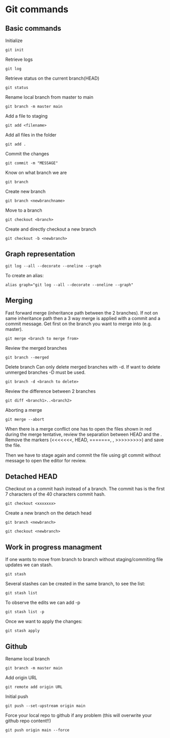 # Git commands

## Basic commands

Initialize
```
git init
```

Retrieve logs
```
git log
```

Retrieve status on the current branch(HEAD)
```
git status
```

Rename local branch from master to main
```
git branch -m master main
```

Add a file to staging
```
git add <filename>
```

Add all files in the folder
```
git add .
```

Commit the changes
```
git commit -m "MESSAGE"
```

Know on what branch we are
```
git branch
```

Create new branch
```
git branch <newbranchname>
```

Move to a branch
```
git checkout <branch>
```

Create and directly checkout a new branch
```
git checkout -b <newbranch>
```

## Graph representation

```
git log --all --decorate --oneline --graph
```

To create an alias:

```
alias graph="git log --all --decorate --oneline --graph"
```

## Merging
  Fast forward merge (inheritance path between the 2 branches). If not on same inheritance path then a 3 way merge is applied with a commit and a commit message.
  Get first on the branch you want to merge into (e.g. master).
  ```
  git merge <branch to merge from>
  ```

  Review the merged branches
  ```
  git branch --merged
  ```


  Delete branch
  Can only delete merged branches with -d. If want to delete unmerged branches -D must be used.
  ```
  git branch -d <branch to delete>
  ```

Review the difference between 2 branches
```
git diff <branch1>..<branch2>
```

Aborting a merge
```
git merge --abort
```

When there is a merge conflict one has to open the files shown in red during the merge tentative, review the separation between HEAD and the <branch we want to merge from>. Remove the markers (<<<<<<<, HEAD, =======, <branch>, >>>>>>>>>) and save the file.

Then we have to stage again and commit the file using git commit without message to open the editor for review.

## Detached HEAD

Checkout on a commit hash instead of a branch. The commit has is the first 7 characters of the 40 characters commit hash.
```
git checkout <xxxxxxx>
```
Create a new branch on the detach head
```
git branch <newbranch>
```

```
git checkout <newbranch>
```

## Work in progress managment
If one wants to move from branch to branch without staging/commiting file updates we can stash.
```
git stash
```

Several stashes can be created in the same branch, to see the list:
```
git stash list
```

To observe the edits we can add -p
```
git stash list -p
```

Once we want to apply the changes:
```
git stash apply
```

## Github

Rename local branch
```
git branch -m master main
```

Add origin URL
```
git remote add origin URL
```

Initial push
```
git push --set-upstream origin main
```

Force your local repo to github if any problem (this will overwrite your github repo content!!)
```
git push origin main --force
```
